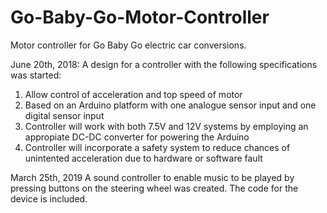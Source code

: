 # Go-Baby-Go-Motor-Controller
Motor controller for Go Baby Go electric car conversions.

June 20th, 2018:
A design for a controller with the following specifications was started:
1) Allow control of acceleration and top speed of motor
2) Based on an Arduino platform with one analogue sensor input and one digital sensor input
3) Controller will work with both 7.5V and 12V systems by employing an appropiate DC-DC converter for powering the Arduino
4) Controller will incorporate a safety system to reduce chances of unintented acceleration due to hardware or software fault

March 25th, 2019
A sound controller to enable music to be played by pressing buttons on the steering wheel was created. The code for the device is included.

